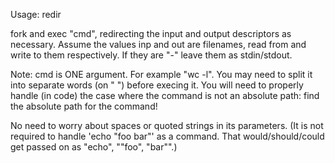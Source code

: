 Usage: redir <inp> <cmd> <out>

fork and exec "cmd", redirecting the input and output descriptors as necessary. Assume the values inp and out are filenames, read from and write to them respectively. If they are "-" leave them as stdin/stdout.

Note: cmd is ONE argument. For example "wc -l". You may need to split it into separate words (on " ") before execing it. You will need to properly handle (in code) the case where the command is not an absolute path: find the absolute path for the command!

No need to worry about spaces or quoted strings in its parameters. (It is not required to handle 'echo "foo bar"' as a command. That would/should/could get passed on as "echo", ""foo", "bar"".)
